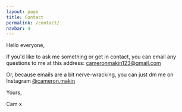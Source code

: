 ```yaml
---
layout: page
title: Contact
permalink: /contact/
navbar: 4
---
```


Hello everyone,

If you'd like to ask me something or get in contact, you can email any questions to me at this address: [cameronmakin123@gmail.com](mailto:cameronmakin123@gmail.com)

Or, because emails are a bit nerve-wracking, you can just dm me on Instagram [@cameron.makin](https://www.instagram.com/cameron.makin/)

Yours,

Cam x
